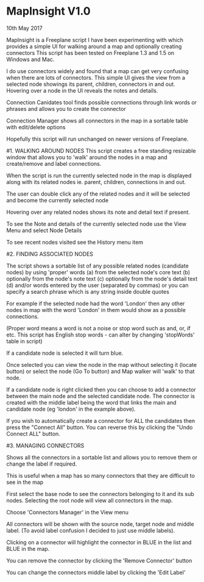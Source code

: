 # MapInsight V1.0
10th May 2017

MapInsight is a Freeplane script I have been experimenting with which provides a simple UI for walking around a map and optionally creating connectors 
This script has been tested on Freeplane 1.3 and 1.5 on Windows and Mac.

I do use connectors widely and found that a map can get very confusing when there are lots of connectors. 
This simple UI gives the view from a selected node showings its parent, children, connectors in and out. 
Hovering over a node in the UI reveals the notes and details. 

Connection Canidates tool finds possible connections through link words or phrases and allows you to create the connector

Connection Manager shows all connectors in the map in a sortable table with edit/delete options

Hopefully this script will run unchanged on newer versions of Freeplane.


#1. WALKING AROUND NODES
This script creates a free standing resizable window that allows you to 'walk' around
the nodes in a map and create/remove and label connections.

When the script is run the currently selected node in the map is displayed along with its related nodes
ie. parent, children, connections in and out.

The user can double click any of the related nodes and it will be selected and become the currently selected node

Hovering over any related nodes shows its note and detail text if present.

To see the Note and details of the currently selected node use the View Menu and select Node Details

To see recent nodes visited see the History menu item

#2. FINDING ASSOCIATED NODES

The script shows a sortable list of any possible related nodes (candidate nodes) by using 'proper'
words
(a) from the selected node's core text
(b) optionally from the node's note text
(c) optionally from the node's detail text
(d) and/or words entered by the user (separated by commas) or you can
    specify a search phrase which is any string inside double quotes

For example if the selected node had the word 'London'
then any other nodes in map with the word 'London' in them would show as a possible connections.

(Proper word means a word is not a noise or stop word such as and, or, if etc.
 This script has English stop words - can alter by changing 'stopWords' table in script)

If a candidate node is selected it will turn blue.

Once selected you can view the node in the map without selecting it (locate button) or
select the node (Go To button) and Map walker will 'walk' to that node.

If a candidate node is right clicked then you can choose to add a connector between the main node and
the selected candidate node. The connector is created with the middle label being the word that links
the main and candidate node (eg 'london' in the example above).

If you wish to automatically create a connector for ALL the candidates then
press the "Connect All" button. You can reverse this by clicking the "Undo Connect ALL" button.

#3. MANAGING CONNECTORS

Shows all the connectors in a sortable list and allows you to remove them or change the label if required.

This is useful when a map has so many connectors that they are difficult to see in the map

First select the base node to see the connectors belonging to it and its sub nodes.
Selecting the root node will view all connectors in the map.

Choose 'Connectors Manager' in the View menu

All connectors will be shown with the source node, target node and middle label. (To avoid label confusion
I decided to just use middle labels).

Clicking on a connector will highlight the connector in BLUE in the list and BLUE in the map.

You can remove the connector by clicking the 'Remove Connector' button

You can change the connectors middle label by clicking the 'Edit Label'

